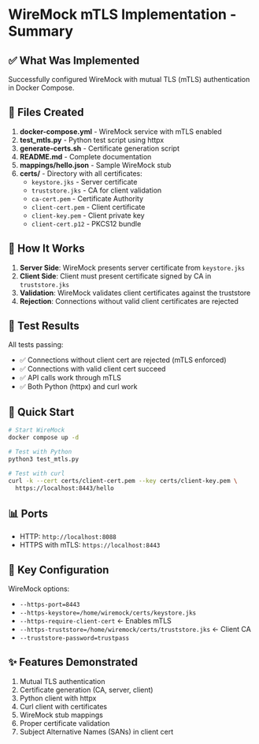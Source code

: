 # WireMock mTLS Implementation - Summary

## ✅ What Was Implemented

Successfully configured WireMock with mutual TLS (mTLS) authentication in Docker Compose.

## 📁 Files Created

1. **docker-compose.yml** - WireMock service with mTLS enabled
2. **test_mtls.py** - Python test script using httpx
3. **generate-certs.sh** - Certificate generation script
4. **README.md** - Complete documentation
5. **mappings/hello.json** - Sample WireMock stub
6. **certs/** - Directory with all certificates:
   - `keystore.jks` - Server certificate
   - `truststore.jks` - CA for client validation
   - `ca-cert.pem` - Certificate Authority
   - `client-cert.pem` - Client certificate
   - `client-key.pem` - Client private key
   - `client-cert.p12` - PKCS12 bundle

## 🔐 How It Works

1. **Server Side**: WireMock presents server certificate from `keystore.jks`
2. **Client Side**: Client must present certificate signed by CA in `truststore.jks`
3. **Validation**: WireMock validates client certificates against the truststore
4. **Rejection**: Connections without valid client certificates are rejected

## 🧪 Test Results

All tests passing:
- ✅ Connections without client cert are rejected (mTLS enforced)
- ✅ Connections with valid client cert succeed
- ✅ API calls work through mTLS
- ✅ Both Python (httpx) and curl work

## 🚀 Quick Start

```bash
# Start WireMock
docker compose up -d

# Test with Python
python3 test_mtls.py

# Test with curl
curl -k --cert certs/client-cert.pem --key certs/client-key.pem \
  https://localhost:8443/hello
```

## 📊 Ports

- HTTP: `http://localhost:8088`
- HTTPS with mTLS: `https://localhost:8443`

## 🔑 Key Configuration

WireMock options:
- `--https-port=8443`
- `--https-keystore=/home/wiremock/certs/keystore.jks`
- `--https-require-client-cert` ← Enables mTLS
- `--https-truststore=/home/wiremock/certs/truststore.jks` ← Client CA
- `--truststore-password=trustpass`

## ✨ Features Demonstrated

1. Mutual TLS authentication
2. Certificate generation (CA, server, client)
3. Python client with httpx
4. Curl client with certificates
5. WireMock stub mappings
6. Proper certificate validation
7. Subject Alternative Names (SANs) in client cert
